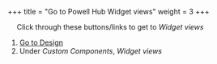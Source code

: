 +++
title = "Go to Powell Hub Widget views"
weight = 3
+++

&emsp; Click through these buttons/links to get to *Widget views*

1. [Go to Design](./to_hub_design.md)
2. Under *Custom Components*, *Widget views*
